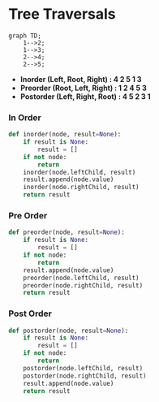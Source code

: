 # Tree Traversals
```mermaid
graph TD;
    1-->2;
    1-->3;
    2-->4;
    2-->5;
```

- **Inorder (Left, Root, Right) : 4 2 5 1 3**
- **Preorder (Root, Left, Right) : 1 2 4 5 3** 
- **Postorder (Left, Right, Root) : 4 5 2 3 1**

### In Order
```python
def inorder(node, result=None):
    if result is None:
        result = []
    if not node:
        return
    inorder(node.leftChild, result)
    result.append(node.value)
    inorder(node.rightChild, result)
    return result


```

### Pre Order
```python
def preorder(node, result=None):
    if result is None:
        result = []
    if not node:
        return
    result.append(node.value)
    preorder(node.leftChild, result)
    preorder(node.rightChild, result)
    return result
```

### Post Order
```python
def postorder(node, result=None):
    if result is None:
        result = []
    if not node:
        return
    postorder(node.leftChild, result)
    postorder(node.rightChild, result)
    result.append(node.value)
    return result
```